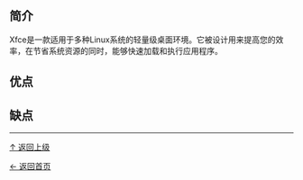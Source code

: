 ﻿
## 简介

Xfce是一款适用于多种Linux系统的轻量级桌面环境。它被设计用来提高您的效率，在节省系统资源的同时，能够快速加载和执行应用程序。

## 优点

## 缺点


----
[↑ 返回上级](https://github.com/asin929/linux-software/blob/master/System-Beautification/System-Beautification.md)

[← 返回首页](https://github.com/asin929/linux-software)
